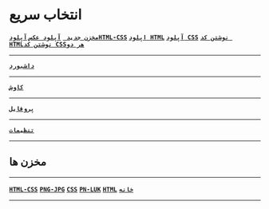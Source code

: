 # انتخاب سریع
 
**<a href="https://github.com/new">``مخزن جدید ``</a>**
‌‌**<a href="https://github.com/raminrodbri/PNG-JPG/upload">``آپلود عکس``</a>
<a href="https://github.com/raminrodbri/HTML-CSS/upload/">``آپلودHTML-CSS``</a>
‌<a href="https://github.com/raminrodbri/HTML/upload">``اپلود HTML``</a>
‌<a href="https://github.com/raminrodbri/CSS/upload/">``آپلود CSS``</a>**
**<a href="">``نوشتن کد HTML``</a><a href="">``نوشتن کد CSS``</a><a href="https://github.com/raminrodbri/HTML-CSS">``هر دو``</a>**
***
**<a href="https://github.com/dashboard">``داشبورد``</a>**
***
**<a href="https://github.com/explore">``کاوش``</a>**
***
**<a href="https://github.com/settings/profile">``پروفایل``</a>**
***
**<a href="https://github.com/settings">``تنظیمات``</a>**
***
## مخزن ها 
***
**<a href="https://github.com/raminrodbri/HTML5-CSS">``HTML-CSS``</a>**
**<a href="https://github.com/raminrodbri/PNG-JPG">``PNG-JPG``</a>**
**<a href="https://github.com/raminrodbri/css">``CSS``</a>**
**<a href="https://github.com/raminrodbri/pn-luk">``PN-LUK``</a>**
**<a href="https://github.com/raminrodbri/HTML">``HTML``</a>**
**<a href="https://github.com/raminrodbri">``خانه``</a>**
***
